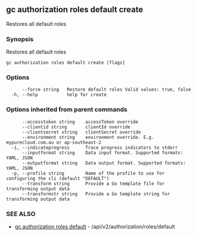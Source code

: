 ## gc authorization roles default create

Restores all default roles

### Synopsis

Restores all default roles

```
gc authorization roles default create [flags]
```

### Options

```
      --force string   Restore default roles Valid values: true, false
  -h, --help           help for create
```

### Options inherited from parent commands

```
      --accesstoken string    accessToken override
      --clientid string       clientId override
      --clientsecret string   clientSecret override
      --environment string    environment override. E.g. mypurecloud.com.au or ap-southeast-2
  -i, --indicateprogress      Trace progress indicators to stderr
      --inputformat string    Data input format. Supported formats: YAML, JSON
      --outputformat string   Data output format. Supported formats: YAML, JSON
  -p, --profile string        Name of the profile to use for configuring the cli (default "DEFAULT")
      --transform string      Provide a Go template file for transforming output data
      --transformstr string   Provide a Go template string for transforming output data
```

### SEE ALSO

* [gc authorization roles default](gc_authorization_roles_default.html)	 - /api/v2/authorization/roles/default


